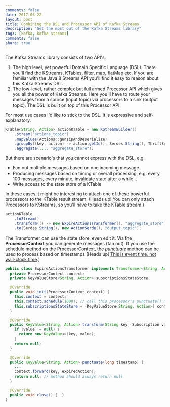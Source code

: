 ```yaml
---
comments: false
date: 2017-06-22
layout: post
title: Combining the DSL and Processor API of Kafka Streams
description: "Get the most out of the Kafka Streams library"
tags: [kafka, kafka streams]
comments: false
share: true
---
```


The Kafka Streams library consists of two API's:
	
  1. The high level, yet powerful Domain Specific Language (DSL). There you'll find the KStreams, KTables, filter, map, flatMap etc. If you are familiar with the Java 8 Streams API you'll find it easy to reason about this Kafka Streams DSL.
  2. The low-level, rather complex but full armed Processor API which gives you all the power of Kafka Streams. Here you'll have to route your messages from a source (input topic) via processors to a sink (output topic). The DSL is built on top of this Processor API.


For most use cases I'd like to stick to the DSL. It is expressive and self-explanatory.


```java
KTable<String, Action> actionKTable = new KStreamBuilder()
    .stream("actions_topic")
    .mapValues(Actions::gunzipAndDeserialize)
    .groupBy((key, action) -> action.getId(), Serdes.String(), ThriftSerde.forClass(Action.class))
    .aggregate(..., "aggregate_store");
```


But there are scenario's that you cannot express with the DSL, e.g.

  * Fan out multiple messages based on one incoming message	
  * Producing messages based on timing or overall processing, e.g. every 100 messages, every minute, invalidate state after a while...	
  * Write access to the state store of a KTable


In these cases it might be interesting to attach one of these powerful processors to the KTable result stream. (Heads up! You can only attach Processors to KStreams, so you'll have to take the KTable stream.)


```java
actionKTable
    .toStream()
    .transform(() -> new ExpireActionsTransformer(), "aggregate_store")
    .to(Serdes.String(), new ActionSerde(), "output_topic");
```


The Transformer can use the state store, even edit it. Via the **ProcessorContext** you can generate messages (fan out). If you use the schedule method on the ProcessorContext, the _punctuate_ method can be used to process based on timestamps (Heads up! [This is event time, not wall-clock time](https://github.com/confluentinc/examples/issues/86).)

 
```java   
public class ExpireActionsTransformer implements Transformer<String, Action, KeyValue<String, Action>> {
  private ProcessorContext context;
  private KeyValueStore<String, Action> subscriptionsStateStore;

  @Override
  public void init(ProcessorContext context) {
    this.context = context;
    this.context.schedule(1000); // call this processor's punctuate() method every 1000 time units.
    this.subscriptionsStateStore = (KeyValueStore<String, Action>) context.getStateStore("aggregate_store");
  }

  @Override
  public KeyValue<String, Action> transform(String key, Subscription value) {
    if (value != null) {
      return new KeyValue<>(key, value);
    }
    return null;
  }

  @Override
  public KeyValue<String, Action> punctuate(long timestamp) {
    ...
    context.forward(key, expiredAction);
    return null; // method should always return null
  }

  @Override
  public void close() {  }
}
```
